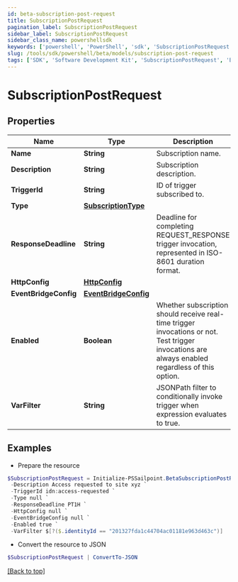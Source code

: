 ```yaml
---
id: beta-subscription-post-request
title: SubscriptionPostRequest
pagination_label: SubscriptionPostRequest
sidebar_label: SubscriptionPostRequest
sidebar_class_name: powershellsdk
keywords: ['powershell', 'PowerShell', 'sdk', 'SubscriptionPostRequest', 'BetaSubscriptionPostRequest'] 
slug: /tools/sdk/powershell/beta/models/subscription-post-request
tags: ['SDK', 'Software Development Kit', 'SubscriptionPostRequest', 'BetaSubscriptionPostRequest']
---
```



# SubscriptionPostRequest

## Properties

Name | Type | Description | Notes
------------ | ------------- | ------------- | -------------
**Name** | **String** | Subscription name. | [required]
**Description** | **String** | Subscription description. | [optional] 
**TriggerId** | **String** | ID of trigger subscribed to. | [required]
**Type** | [**SubscriptionType**](subscription-type) |  | [required]
**ResponseDeadline** | **String** | Deadline for completing REQUEST_RESPONSE trigger invocation, represented in ISO-8601 duration format. | [optional] [default to "PT1H"]
**HttpConfig** | [**HttpConfig**](http-config) |  | [optional] 
**EventBridgeConfig** | [**EventBridgeConfig**](event-bridge-config) |  | [optional] 
**Enabled** | **Boolean** | Whether subscription should receive real-time trigger invocations or not.  Test trigger invocations are always enabled regardless of this option. | [optional] [default to $true]
**VarFilter** | **String** | JSONPath filter to conditionally invoke trigger when expression evaluates to true. | [optional] 

## Examples

- Prepare the resource
```powershell
$SubscriptionPostRequest = Initialize-PSSailpoint.BetaSubscriptionPostRequest  -Name Access request subscription `
 -Description Access requested to site xyz `
 -TriggerId idn:access-requested `
 -Type null `
 -ResponseDeadline PT1H `
 -HttpConfig null `
 -EventBridgeConfig null `
 -Enabled true `
 -VarFilter $[?($.identityId == "201327fda1c44704ac01181e963d463c")]
```

- Convert the resource to JSON
```powershell
$SubscriptionPostRequest | ConvertTo-JSON
```


[[Back to top]](#) 

